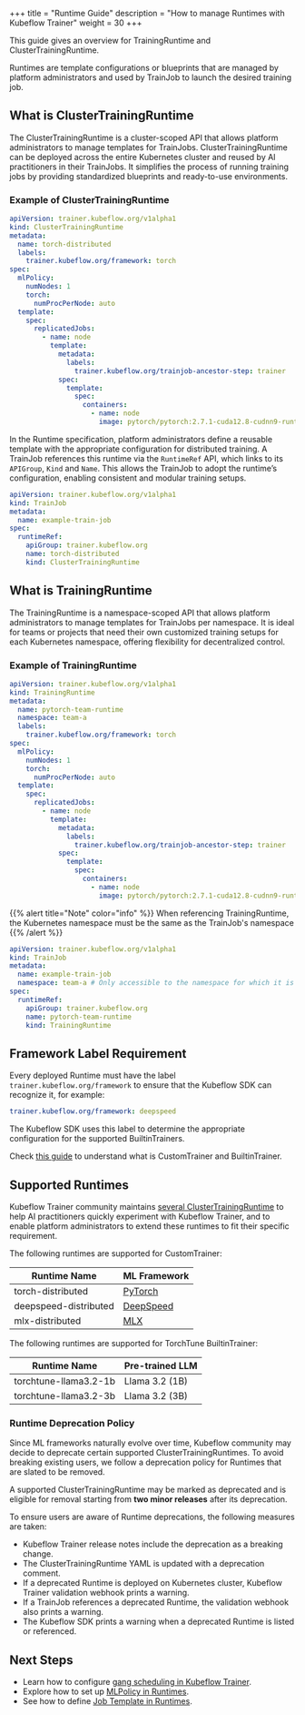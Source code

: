 +++
title = "Runtime Guide"
description = "How to manage Runtimes with Kubeflow Trainer"
weight = 30
+++

This guide gives an overview for TrainingRuntime and ClusterTrainingRuntime.

Runtimes are template configurations or blueprints that are managed by platform administrators and
used by TrainJob to launch the desired training job.

## What is ClusterTrainingRuntime

The ClusterTrainingRuntime is a cluster-scoped API that allows platform administrators to manage
templates for TrainJobs. ClusterTrainingRuntime can be deployed across the entire Kubernetes cluster
and reused by AI practitioners in their TrainJobs. It simplifies the process of running training
jobs by providing standardized blueprints and ready-to-use environments.

### Example of ClusterTrainingRuntime

```YAML
apiVersion: trainer.kubeflow.org/v1alpha1
kind: ClusterTrainingRuntime
metadata:
  name: torch-distributed
  labels:
    trainer.kubeflow.org/framework: torch
spec:
  mlPolicy:
    numNodes: 1
    torch:
      numProcPerNode: auto
  template:
    spec:
      replicatedJobs:
        - name: node
          template:
            metadata:
              labels:
                trainer.kubeflow.org/trainjob-ancestor-step: trainer
            spec:
              template:
                spec:
                  containers:
                    - name: node
                      image: pytorch/pytorch:2.7.1-cuda12.8-cudnn9-runtime
```

In the Runtime specification, platform administrators define a reusable template with the
appropriate configuration for distributed training. A TrainJob references this runtime
via the `RuntimeRef` API, which links to its `APIGroup`, `Kind` and `Name`. This allows the TrainJob
to adopt the runtime’s configuration, enabling consistent and modular training setups.

```YAML
apiVersion: trainer.kubeflow.org/v1alpha1
kind: TrainJob
metadata:
  name: example-train-job
spec:
  runtimeRef:
    apiGroup: trainer.kubeflow.org
    name: torch-distributed
    kind: ClusterTrainingRuntime
```

## What is TrainingRuntime

The TrainingRuntime is a namespace-scoped API that allows platform administrators to manage
templates for TrainJobs per namespace. It is ideal for teams or projects that need their own
customized training setups for each Kubernetes namespace, offering flexibility for
decentralized control.

### Example of TrainingRuntime

```YAML
apiVersion: trainer.kubeflow.org/v1alpha1
kind: TrainingRuntime
metadata:
  name: pytorch-team-runtime
  namespace: team-a
  labels:
    trainer.kubeflow.org/framework: torch
spec:
  mlPolicy:
    numNodes: 1
    torch:
      numProcPerNode: auto
  template:
    spec:
      replicatedJobs:
        - name: node
          template:
            metadata:
              labels:
                trainer.kubeflow.org/trainjob-ancestor-step: trainer
            spec:
              template:
                spec:
                  containers:
                    - name: node
                      image: pytorch/pytorch:2.7.1-cuda12.8-cudnn9-runtime
```

{{% alert title="Note" color="info" %}}
When referencing TrainingRuntime, the Kubernetes namespace must be the same as the TrainJob's namespace
{{% /alert %}}

```YAML
apiVersion: trainer.kubeflow.org/v1alpha1
kind: TrainJob
metadata:
  name: example-train-job
  namespace: team-a # Only accessible to the namespace for which it is defined
spec:
  runtimeRef:
    apiGroup: trainer.kubeflow.org
    name: pytorch-team-runtime
    kind: TrainingRuntime
```

## Framework Label Requirement

Every deployed Runtime must have the label `trainer.kubeflow.org/framework` to ensure that
the Kubeflow SDK can recognize it, for example:

```yaml
trainer.kubeflow.org/framework: deepspeed
```

The Kubeflow SDK uses this label to determine the appropriate configuration for the supported
BuiltinTrainers.

Check [this guide](/docs/components/trainer/user-guides/builtin-trainer/overview) to understand what is CustomTrainer and BuiltinTrainer.

## Supported Runtimes

Kubeflow Trainer community maintains
[several ClusterTrainingRuntime](https://github.com/kubeflow/trainer/tree/master/manifests/base/runtimes)
to help AI practitioners quickly experiment with Kubeflow Trainer, and to enable
platform administrators to extend these runtimes to fit their specific requirement.

The following runtimes are supported for CustomTrainer:

| Runtime Name          | ML Framework                                                  |
| --------------------- | ------------------------------------------------------------- |
| torch-distributed     | [PyTorch](https://docs.pytorch.org/docs/stable/index.html)    |
| deepspeed-distributed | [DeepSpeed](https://www.deepspeed.ai/)                        |
| mlx-distributed       | [MLX](https://ml-explore.github.io/mlx/build/html/index.html) |

The following runtimes are supported for TorchTune BuiltinTrainer:

| Runtime Name          | Pre-trained LLM |
| --------------------- | --------------- |
| torchtune-llama3.2-1b | Llama 3.2 (1B)  |
| torchtune-llama3.2-3b | Llama 3.2 (3B)  |

### Runtime Deprecation Policy

Since ML frameworks naturally evolve over time, Kubeflow community may decide to deprecate
certain supported ClusterTrainingRuntimes. To avoid breaking existing users, we follow a deprecation
policy for Runtimes that are slated to be removed.

A supported ClusterTrainingRuntime may be marked as deprecated and is eligible for removal starting
from **two minor releases** after its deprecation.

To ensure users are aware of Runtime deprecations, the following measures are taken:

- Kubeflow Trainer release notes include the deprecation as a breaking change.
- The ClusterTrainingRuntime YAML is updated with a deprecation comment.
- If a deprecated Runtime is deployed on Kubernetes cluster, Kubeflow Trainer validation webhook
  prints a warning.
- If a TrainJob references a deprecated Runtime, the validation webhook also prints a warning.
- The Kubeflow SDK prints a warning when a deprecated Runtime is listed or referenced.

## Next Steps

- Learn how to configure [gang scheduling in Kubeflow Trainer](/docs/components/trainer/operator-guides/gang-scheduling).
- Explore how to set up [MLPolicy in Runtimes](/docs/components/trainer/operator-guides/ml-policy).
- See how to define [Job Template in Runtimes](/docs/components/trainer/operator-guides/job-template).
